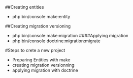 ##Creating entities
- php bin/console make:entity

##Creating migration versioning
- php bin/console make:migration
####Applying migration
- php bin/console doctrine:migration:migrate


#Steps to crete a new project
- Preparing Entities with make
- creating migration versionning
- applying migration with doctrine
